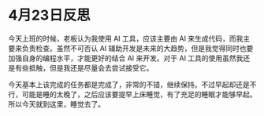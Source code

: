 # 4月23日反思

今天上班的时候，老板认为我使用 AI 工具，应该主要由 AI 来生成代码，而我主要来负责检查。虽然不可否认 AI 辅助开发是未来的大趋势，但是我觉得同时也要加强自身的编程水平，才能更好的结合 AI 来开发。对于 AI 工具的使用虽然我还是有些抵触，但是我还是尽量会去尝试接受它。

今天基本上该完成的任务都是完成了，非常的不错，继续保持。不过早起却还是不行，可能是睡的太晚了，之后应该要提早上床睡觉，有了充足的睡眠才能够早起。所以今天就到这里，睡觉去了。